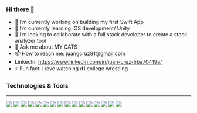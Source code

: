 ### Hi there 👋

- 🔭 I’m currently working on building my first Swift App 
- 🌱 I’m currently learning iOS development/ Unity
- 👯 I’m looking to collaborate with a full stack developer to create a stock analyzer tool
- 💬 Ask me about MY CATS
- 📫 How to reach me: juangcruz81@gmail.com
-  LinkedIn: https://www.linkedin.com/in/juan-cruz-5ba70419a/
- ⚡ Fun fact: I love watching d1 college wrestling

### Technologies & Tools

---

<img src = "https://img.shields.io/badge/-CSS3-1572B6?style=flat&logo=css3&logoColor=white"> <img src="https://img.shields.io/badge/-HTML5-E34F26?style=flat&logo=html5&logoColor=white">
<img src="https://img.shields.io/badge/-JavaScript-eed718?style=flat&logo=javascript&logoColor=ffffff">
<img src="https://img.shields.io/badge/-Express.js-%23404d59.svg?style=flat&logo=express&logoColor=%2361DAFB">
<img src="https://img.shields.io/badge/-JWT-black?style=flat&logo=JSON%20web%20tokens">
<img src="https://img.shields.io/badge/-NPM-CB1800?style=flat&logo=npm&logoColor=white">
<img src="https://img.shields.io/badge/-Next.js-black?style=flat&logo=next.js&logoColor=white">
<img src="https://img.shields.io/badge/-Node.js-3C873A?style=flat&logo=Node.js&logoColor=white">
<img src="https://img.shields.io/badge/-React-000000?style=flat&logo=react&logoColor=00c8ff">
<img src="https://img.shields.io/badge/-React_Router-CA4245?style=flate&logo=react-router&logoColor=white">
<img src="https://img.shields.io/badge/-GraphQL-e535ab?style=flat&logo=graphql&logoColor=FFFFFF">
<img src="https://img.shields.io/badge/-MySQL-F29111?style=flat&logo=mysql&logoColor=FFFFFF">
<img src="http://img.shields.io/badge/-Git-F1502F?style=flat&logo=git&logoColor=FFFFFF">
<img src="http://img.shields.io/badge/-Github-000000?style=flat&logo=github&logoColor=FFFFFF">
<img src="https://img.shields.io/badge/-Postman-FF6C37?style=flat&logo=postman&logoColor=white">
<img src="http://img.shields.io/badge/-VS%20Code-007ACC?style=flat&logo=visual%20studio%20code&logoColor=white">
